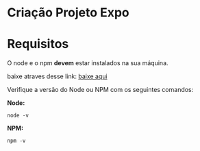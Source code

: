 # Criação Projeto Expo



# Requisitos

O node e o npm **devem** estar instalados na sua máquina. 

baixe atraves desse link: [baixe aqui](https://nodejs.org/pt/download)

Verifique a versão do Node ou NPM com os seguintes comandos:

**Node:**
```
node -v
```
**NPM:**
```
npm -v
```
